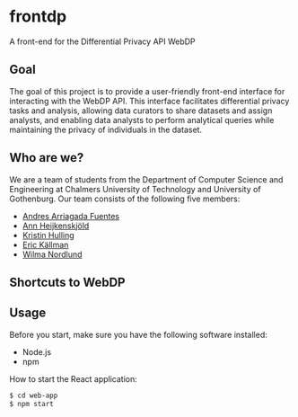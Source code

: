 # frontdp
A front-end for the Differential Privacy API WebDP
## Goal
The goal of this project is to provide a user-friendly front-end interface for interacting with the WebDP API. This interface facilitates differential privacy tasks and analysis, allowing data curators to share datasets and assign analysts, and enabling data analysts to perform analytical queries while maintaining the privacy of individuals in the dataset.
## Who are we?
We are a team of students from the Department of Computer Science and Engineering at Chalmers University of Technology and University of Gothenburg. Our team consists of the following five members:
- [Andres Arriagada Fuentes](https://github.com/andresarriagadafuentes)
- [Ann Heijkenskjöld](https://github.com/Annheij)
- [Kristin Hulling](https://github.com/Hulling)
- [Eric Källman](https://github.com/k4llman)
- [Wilma Nordlund](https://github.com/wwwilma)
## Shortcuts to WebDP
## Usage
Before you start, make sure you have the following software installed:
- Node.js
- npm

How to start the React application:
```bash
$ cd web-app
$ npm start
```

